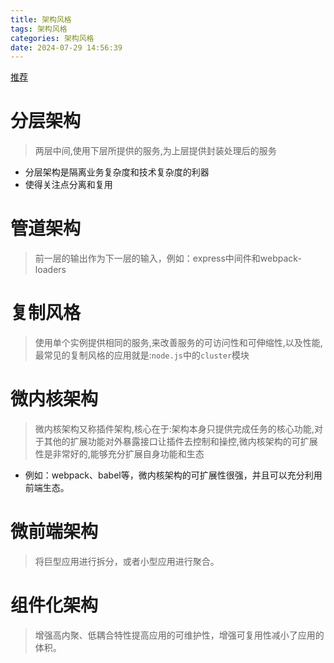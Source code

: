 ```yaml
---
title: 架构风格
tags: 架构风格
categories: 架构风格
date: 2024-07-29 14:56:39
---
```


[推荐](https://juejin.cn/post/6844903943068205064#heading-0)
# 分层架构
> 两层中间,使用下层所提供的服务,为上层提供封装处理后的服务
- 分层架构是隔离业务复杂度和技术复杂度的利器
- 使得关注点分离和复用
# 管道架构
> 前一层的输出作为下一层的输入，例如：express中间件和webpack-loaders
# 复制风格
> 使用单个实例提供相同的服务,来改善服务的可访问性和可伸缩性,以及性能,最常见的复制风格的应用就是:`node.js`中的`cluster`模块
# 微内核架构
> 微内核架构又称插件架构,核心在于:架构本身只提供完成任务的核心功能,对于其他的扩展功能对外暴露接口让插件去控制和操控,微内核架构的可扩展性是非常好的,能够充分扩展自身功能和生态
- 例如：webpack、babel等，微内核架构的可扩展性很强，并且可以充分利用前端生态。
# 微前端架构
> 将巨型应用进行拆分，或者小型应用进行聚合。
# 组件化架构
> 增强高内聚、低耦合特性提高应用的可维护性，增强可复用性减小了应用的体积。